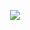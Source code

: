 <p align="center">
  <img src="https://github.com/remotemachine1/remotemachine1/raw/master/ccp_propoganda_classified.gif"/>
</p>
